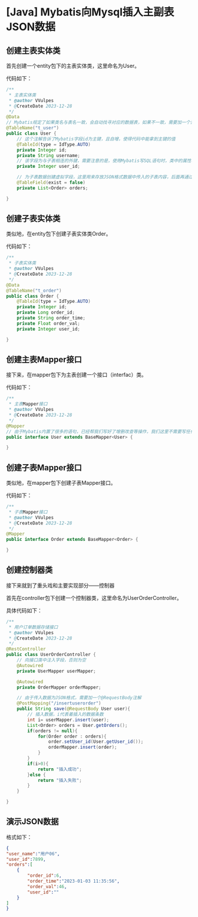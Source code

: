 # [Java] Mybatis向Mysql插入主副表JSON数据


## 创建主表实体类

首先创建一个entity包下的主表实体类，这里命名为User。

代码如下：

<!--more-->

```java
/**
 * 主表实体类
 * @author VVulpes
 * @CreateDate 2023-12-28
 */
@Data
// Mybatis规定了如果类名与表名一致，会自动找寻对应的数据表，如果不一致，需要加一个注解告诉它对应的表格名称
@TableName("t_user")
public class User {
    // 这个注解告诉了Mybatis字段id为主键，且自增，使得代码中能拿到主键的值
    @TableId(type = IdType.AUTO)
    private Integer id;
    private String username;
    // 该字段为与子表相连的外键，需要注意的是，使用Mybatis写SQL语句时，类中的属性名一定要和表中的字段名相同，如果不同，可以使用@TableField("字段名")进行注解
    private Integer user_id;

    // 为子表数据创建虚拟字段，这里用来存放JSON格式数据中传入的子表内容，后面再通过控制器一一插入子表字段
    @TableField(exist = false)
    private List<Order> orders;

}
```

## 创建子表实体类

类似地，在entity包下创建子表实体类Order。

代码如下：

```java
/**
 * 子表实体类
 * @author VVulpes
 * @CreateDate 2023-12-28
 */
@Data
@TableName("t_order")
public class Order {
    @TableId(type = IdType.AUTO)
    private Integer id;
    private Long order_id;
    private String order_time;
    private Float order_val;
    private Integer user_id;

}
```

## 创建主表Mapper接口

接下来，在mapper包下为主表创建一个接口（interfac）类。

代码如下：

```java
/**
 * 主表Mapper接口
 * @author VVulpes
 * @CreateDate 2023-12-28
 */
@Mapper
// 由于Mybatis内置了很多的语句，已经帮我们写好了增删改查等操作，我们这里不需要写任何方法，只需要继承Mybatis的BaseMapper，接着在控制器中调用方法即可
public interface User extends BaseMapper<User> {

}
```

## 创建子表Mapper接口

类似地，在mapper包下创建子表Mapper接口。

代码如下：

```java
/**
 * 子表Mapper接口
 * @author VVulpes
 * @CreateDate 2023-12-28
 */
@Mapper
public interface Order extends BaseMapper<Order> {

}
```

## 创建控制器类

接下来就到了重头戏和主要实现部分——控制器

首先在controller包下创建一个控制器类，这里命名为UserOrderController。

具体代码如下：

```java
/**
 * 用户订单数据存储接口
 * @author VVulpes
 * @CreateDate 2023-12-28
 */
@RestController
public class UserOrderController {
    // 向接口类中注入字段，否则为空
    @Autowired
    private UserMapper userMapper;

    @Autowired
    private OrderMapper orderMapper;

    // 由于传入数据为JSON格式，需要加一个@RequestBody注解
    @PostMapping("/insertuserorder")
    public String save(@RequestBody User user){
        // 插入数据，i代表着插入的数据条数
        int i= userMapper.insert(user);
        List<Order> orders = User.getOrders();
        if(orders != null){
            for(Order order : orders){
                order.setUser_id(User.getUser_id());
                orderMapper.insert(order);
            }
        }
        if(i>0){
            return "插入成功";
        }else {
            return "插入失败";
        }
    }

}
```

## 演示JSON数据

格式如下：

```json
{
"user_name":"用户06",
"user_id":7899,
"orders":[
    {
        "order_id":6,
        "order_time":"2023-01-03 11:35:56",
        "order_val":46,
        "user_id":""
    }
]
}
```


